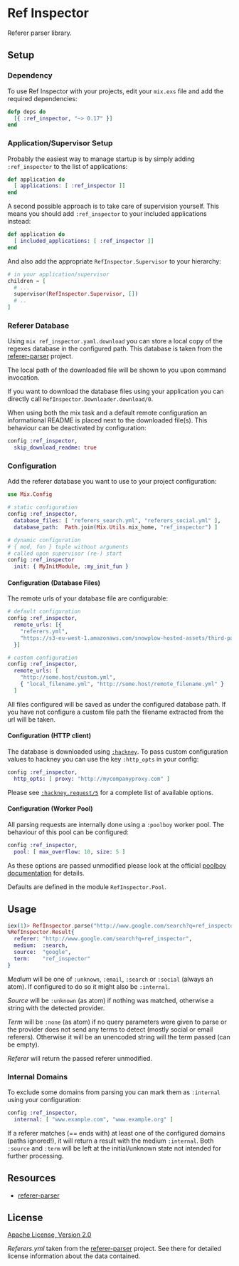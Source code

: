 # Ref Inspector

Referer parser library.


## Setup

### Dependency

To use Ref Inspector with your projects, edit your `mix.exs` file and add the
required dependencies:

```elixir
defp deps do
  [{ :ref_inspector, "~> 0.17" }]
end
```

### Application/Supervisor Setup

Probably the easiest way to manage startup is by simply
adding `:ref_inspector` to the list of applications:

```elixir
def application do
  [ applications: [ :ref_inspector ]]
end
```

A second possible approach is to take care of supervision yourself. This
means you should add `:ref_inspector` to your included applications instead:

```elixir
def application do
  [ included_applications: [ :ref_inspector ]]
end
```

And also add the appropriate `RefInspector.Supervisor` to your hierarchy:

```elixir
# in your application/supervisor
children = [
  # ...
  supervisor(RefInspector.Supervisor, [])
  # ..
]
```

### Referer Database

Using `mix ref_inspector.yaml.download` you can store a local copy of the
regexes database in the configured path. This database is taken from the
[referer-parser](https://github.com/snowplow/referer-parser) project.

The local path of the downloaded file will be shown to you upon command
invocation.

If you want to download the database files using your application you can
directly call `RefInspector.Downloader.download/0`.

When using both the mix task and a default remote configuration an informational
README is placed next to the downloaded file(s). This behaviour can be
deactivated by configuration:

```elixir
config :ref_inspector,
  skip_download_readme: true
```

### Configuration

Add the referer database you want to use to your project configuration:

```elixir
use Mix.Config

# static configuration
config :ref_inspector,
  database_files: [ "referers_search.yml", "referers_social.yml" ],
  database_path:  Path.join(Mix.Utils.mix_home, "ref_inspector") ]

# dynamic configuration
# { mod, fun } tuple without arguments
# called upon supervisor (re-) start
config :ref_inspector
  init: { MyInitModule, :my_init_fun }
```

#### Configuration (Database Files)

The remote urls of your database file are configurable:

```elixir
# default configuration
config :ref_inspector,
  remote_urls: [{
    "referers.yml",
    "https://s3-eu-west-1.amazonaws.com/snowplow-hosted-assets/third-party/referer-parser/referers-latest.yml"
  }]

# custom configuration
config :ref_inspector,
  remote_urls: [
    "http://some.host/custom.yml",
    { "local_filename.yml", "http://some.host/remote_filename.yml" }
  ]
```

All files configured will be saved as under the configured database path.
If you have not configure a custom file path the filename extracted from the
url will be taken.

#### Configuration (HTTP client)

The database is downloaded using
[`:hackney`](https://github.com/benoitc/hackney). To pass custom configuration
values to hackney you can use the key `:http_opts` in your config:

```elixir
config :ref_inspector,
  http_opts: [ proxy: "http://mycompanyproxy.com" ]
```

Please see
[`:hackney.request/5`](https://hexdocs.pm/hackney/hackney.html#request-5)
for a complete list of available options.

#### Configuration (Worker Pool)

All parsing requests are internally done using a `:poolboy` worker pool. The
behaviour of this pool can be configured:

```elixir
config :ref_inspector,
  pool: [ max_overflow: 10, size: 5 ]
```

As these options are passed unmodified please look at the official
[poolboy documentation](https://github.com/devinus/poolboy) for details.

Defaults are defined in the module `RefInspector.Pool`.


## Usage

```elixir
iex(1)> RefInspector.parse("http://www.google.com/search?q=ref_inspector")
%RefInspector.Result{
  referer: "http://www.google.com/search?q=ref_inspector",
  medium:  :search,
  source:  "google",
  term:    "ref_inspector"
}
```

_Medium_ will be one of `:unknown`, `:email`, `:search` or `:social`
(always an atom). If configured to do so it might also be `:internal`.

_Source_ will be `:unknown` (as atom) if nothing was matched, otherwise a string
with the detected provider.

_Term_ will be `:none` (as atom) if no query parameters were given to parse or the
provider does not send any terms to detect (mostly social or email referers).
Otherwise it will be an unencoded string will the term passed (can be empty).

_Referer_ will return the passed referer unmodified.

### Internal Domains

To exclude some domains from parsing you can mark them as `:internal` using
your configuration:

```elixir
config :ref_inspector,
  internal: [ "www.example.com", "www.example.org" ]
```

If a referer matches (== ends with) at least one of the configured domains
(paths ignored!), it will return a result with the medium `:internal`.
Both `:source` and `:term` will be left at the initial/unknown state not
intended for further processing.


## Resources

- [referer-parser](https://github.com/snowplow/referer-parser)


## License

[Apache License, Version 2.0](http://www.apache.org/licenses/LICENSE-2.0)

_Referers.yml_ taken from the [referer-parser](https://github.com/snowplow/referer-parser)
project. See there for detailed license information about the data contained.
